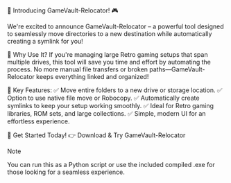 🚀 Introducing GameVault-Relocator! 🎮

We're excited to announce GameVault-Relocator – a powerful tool designed to seamlessly move directories to a new destination while automatically creating a symlink for you!

🔹 Why Use It?
If you're managing large Retro gaming setups that span multiple drives, this tool will save you time and effort by automating the process. No more manual file transfers or broken paths—GameVault-Relocator keeps everything linked and organized!

🔹 Key Features:
✅ Move entire folders to a new drive or storage location.
✅ Option to use native file move or Robocopy.
✅ Automatically create symlinks to keep your setup working smoothly.
✅ Ideal for Retro gaming libraries, ROM sets, and large collections.
✅ Simple, modern UI for an effortless experience.

🎉 Get Started Today!
👉 Download & Try GameVault-Relocator

Note

You can run this as a Python script or use the included compiled .exe for those looking for a seamless experience.
